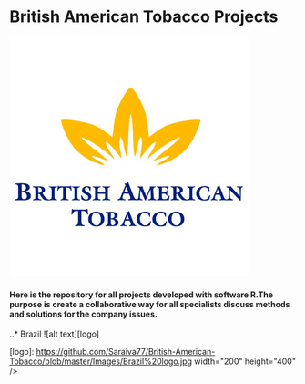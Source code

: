 # British American Tobacco Projects

![alt text](https://github.com/Saraiva77/British-American-Tobacco/blob/master/Images/BAT_Loggo.png)


#### Here is the repository for all projects developed with software R.The purpose is create a collaborative way for all specialists discuss methods and solutions for the company issues.

..* Brazil
![alt text][logo]

[logo]: https://github.com/Saraiva77/British-American-Tobacco/blob/master/Images/Brazil%20logo.jpg width="200" height="400" /> 


